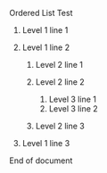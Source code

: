 Ordered List Test

1. Level 1 line 1

2. Level 1 line 2

   1. Level 2 line 1

   2. Level 2 line 2

      1. Level 3 line 1
      2. Level 3 line 2

   3. Level 2 line 3

3. Level 1 line 3

End of document
